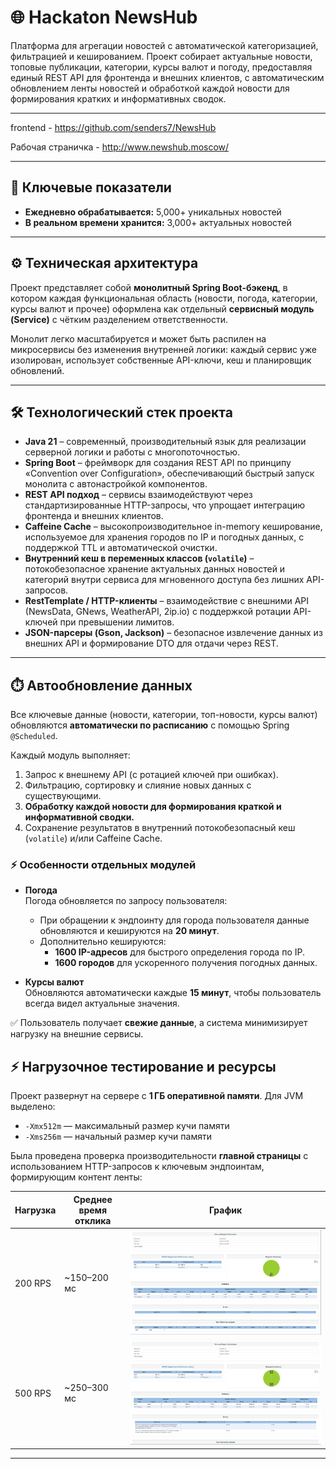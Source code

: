 # 🌐 Hackaton NewsHub

Платформа для агрегации новостей с автоматической категоризацией, фильтрацией и кешированием.
Проект собирает актуальные новости, топовые публикации, категории, курсы валют и погоду, предоставляя единый REST API для фронтенда и внешних клиентов, с автоматическим обновлением ленты новостей и обработкой каждой новости для формирования кратких и информативных сводок.

---

frontend - https://github.com/senders7/NewsHub

Рабочая страничка - http://www.newshub.moscow/

---

## 🎯 Ключевые показатели

- **Ежедневно обрабатывается:** 5,000+ уникальных новостей  
- **В реальном времени хранится:** 3,000+ актуальных новостей  

---

## ⚙️ Техническая архитектура

Проект представляет собой **монолитный Spring Boot-бэкенд**, в котором каждая функциональная область (новости, погода, категории, курсы валют и прочее) оформлена как отдельный **сервисный модуль (Service)** с чётким разделением ответственности.

Монолит легко масштабируется и может быть распилен на микросервисы без изменения внутренней логики: каждый сервис уже изолирован, использует собственные API-ключи, кеш и планировщик обновлений.

---

## 🛠️ Технологический стек проекта

- **Java 21** – современный, производительный язык для реализации серверной логики и работы с многопоточностью.  
- **Spring Boot** – фреймворк для создания REST API по принципу «Convention over Configuration», обеспечивающий быстрый запуск монолита с автонастройкой компонентов.  
- **REST API подход** – сервисы взаимодействуют через стандартизированные HTTP-запросы, что упрощает интеграцию фронтенда и внешних клиентов.  
- **Caffeine Cache** – высокопроизводительное in-memory кеширование, используемое для хранения городов по IP и погодных данных, с поддержкой TTL и автоматической очистки.  
- **Внутренний кеш в переменных классов (`volatile`)** – потокобезопасное хранение актуальных данных новостей и категорий внутри сервиса для мгновенного доступа без лишних API-запросов.  
- **RestTemplate / HTTP-клиенты** – взаимодействие с внешними API (NewsData, GNews, WeatherAPI, 2ip.io) с поддержкой ротации API-ключей при превышении лимитов.  
- **JSON-парсеры (Gson, Jackson)** – безопасное извлечение данных из внешних API и формирование DTO для отдачи через REST.

---

## ⏱️ Автообновление данных

Все ключевые данные (новости, категории, топ-новости, курсы валют) обновляются **автоматически по расписанию** с помощью Spring `@Scheduled`.

Каждый модуль выполняет:  
1. Запрос к внешнему API (с ротацией ключей при ошибках).  
2. Фильтрацию, сортировку и слияние новых данных с существующими.  
3. **Обработку каждой новости для формирования краткой и информативной сводки.**  
4. Сохранение результатов в внутренний потокобезопасный кеш (`volatile`) и/или Caffeine Cache.  

### ⚡ Особенности отдельных модулей

- **Погода**  
  Погода обновляется по запросу пользователя:
  - При обращении к эндпоинту для города пользователя данные обновляются и кешируются на **20 минут**.  
  - Дополнительно кешируются:
    - **1600 IP-адресов** для быстрого определения города по IP.  
    - **1600 городов** для ускоренного получения погодных данных.  

- **Курсы валют**  
  Обновляются автоматически каждые **15 минут**, чтобы пользователь всегда видел актуальные значения.  

✅ Пользователь получает **свежие данные**, а система минимизирует нагрузку на внешние сервисы.


## ⚡ Нагрузочное тестирование и ресурсы

Проект развернут на сервере с **1 ГБ оперативной памяти**. Для JVM выделено:  

- `-Xmx512m` — максимальный размер кучи памяти  
- `-Xms256m` — начальный размер кучи памяти  

Была проведена проверка производительности **главной страницы** с использованием HTTP-запросов к ключевым эндпоинтам, формирующим контент ленты:

| Нагрузка | Среднее время отклика | График |
|----------|--------------------|--------|
| 200 RPS  | ~150–200 мс        | ![200 RPS](https://github.com/phyphloran/hackaton-backend/blob/main/200RPS.png) |
| 500 RPS  | ~250–300 мс        | ![500 RPS](https://github.com/phyphloran/hackaton-backend/blob/main/500.png) |

---
